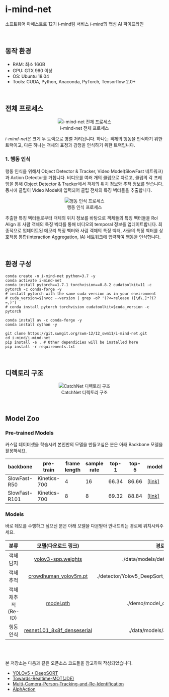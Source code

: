 # i-mind-net
<p>

소프트웨어 마에스트로 12기 i-mind팀 서비스 *i-mind*의 핵심 AI 파이프라인
</p>

<br>

## 동작 환경
<p>

- RAM: 최소 16GB
- GPU: GTX 960 이상
- OS: Ubuntu 18.04
- Tools: CUDA, Python, Anaconda, PyTorch, Tensorflow 2.0+
</p>

<br>

## 전체 프로세스
<p>
  <div align="center">
    <figure>
        <img src="https://drive.google.com/uc?export=view&id=1iYWmfFo3YUyHv9JvUb9_QBbi4-rsT-Iu" alt="i-mind-net 전체 프로세스">
        <div align="center"><figcation>i-mind-net 전체 프로세스</figcation></div>
    </figure>
  </div>
</p>

<p>

*i-mind-net*은 크게 두 트랙으로 병렬 처리됩니다. 하나는 객체의 행동을 인식하기 위한 트랙이고, 다른 하나는 객체의 표정과 감정을 인식하기 위한 트랙입니다. 
</p>

### 1. 행동 인식
<p>

행동 인식을 위해서 Object Detector & Tracker, Video Model(SlowFast 네트워크)과 Action Detector를 거칩니다. 비디오를 여러 개의 클립으로 자르고, 클립의 각 프레임을 통해 Object Detector & Tracker에서 객체의 위치 정보와 추적 정보를 얻습니다. 동시에 클립이 Video Model에 입력되어 클립 전체의 특징 벡터들을 추출합니다.
</p>

<p>
  <div align="center">
    <figure>
        <img src="https://drive.google.com/uc?export=view&id=1yd1MTwPDI2VulU0jUwwl66tJ17IY5tBG" alt="행동 인식 프로세스">
        <div align="center"><figcation>행동 인식 프로세스</figcation></div>
    </figure>
  </div>
</p>

<p>

추출한 특징 벡터들로부터 객체의 위치 정보를 바탕으로 객체들의 특징 벡터들을 RoI Align 후 사람 객체의 특징 벡터를 통해 비디오의 temporal 정보를 업데이트합니다. 최종적으로 업데이트된 메모리 특징 벡터와 사람 객체의 특징 벡터, 사물의 특징 벡터를 상호작용 통합(Interaction Aggregation, IA) 네트워크에 입력하여 행동을 인식합니다.
</p>

<br>

## 환경 구성
<p>


```
conda create -n i-mind-net python=3.7 -y
conda activate i-mind-net
conda install pytorch==1.7.1 torchvision==0.8.2 cudatoolkit=11 -c pytorch -c conda-forge -y
# install pytorch with the same cuda version as in your environment
# cuda_version=$(nvcc --version | grep -oP '(?<=release )[\d\.]*?(?=,)')
# conda install pytorch torchvision cudatoolkit=$cuda_version -c pytorch

conda install av -c conda-forge -y
conda install cython -y

git clone https://git.swmgit.org/swm-12/12_swm11/i-mind-net.git
cd i-mind/i-mind-net
pip install -e . # Other dependicies will be installed here
pip install -r requirements.txt
```
</p>

<br>

## 디렉토리 구조
<p>

  <div align="center">
    <figure>
        <img src="https://drive.google.com/uc?export=view&id=1vAnimz8Bojgd-e-xl-_1IbHot-owkzA1" alt="CatchNet 디렉토리 구조">
        <div align="center"><figcation>CatchNet 디렉토리 구조</figcation></div>
    </figure>
  </div>
</p>

<br>

## Model Zoo
### Pre-trained Models
<p>커스텀 데이터셋을 학습시켜 본인만의 모델을 만들고싶은 분은 아래 Backbone 모델을 활용하세요.</p>
<p>

| backbone | pre-train | frame length | sample rate | top-1 | top-5 | model |
| ------------- | ------------- | ------------- | ------------- | ------------- | ------------- | ------------- |
| SlowFast-R50 | Kinetics-700 | 4 | 16 | 66.34 | 86.66 | [[link]](https://drive.google.com/file/d/1bNcF295jxY4Zbqf0mdtsw9QifpXnvOyh/view?usp=sharing) |
| SlowFast-R101 | Kinetics-700 | 8 | 8 | 69.32 | 88.84 | [[link]](https://drive.google.com/file/d/1v1FdPUXBNRj-oKfctScT4L4qk8L1k3Gg/view?usp=sharing) |
</p>

### Models
<p>바로 데모를 수행하고 싶으신 분은 아래 모델을 다운받아 안내드리는 경로에 위치시켜주세요.</p>
<p>


분류 | 모델(다운로드 링크) | 경로
:-: | :-: | :-:
객체 탐지 | [yolov3-spp.weights](https://drive.google.com/open?id=1T13mXnPLu8JRelwh60BRR21f2TlGWBAM) | ./data/models/detector_models/
객체 추적 | [crowdhuman_yolov5m.pt](https://drive.google.com/file/d/1gglIwqxaH2iTvy6lZlXuAcMpd_U0GCUb/view?usp=sharing) | ./detector/Yolov5_DeepSort_Pytorch/yolov5/weights/
객체 재추적(Re-ID) | [model.pth](https://drive.google.com/file/d/1_LoiFYlsVu3ervIidYIMopodyBLswmi4/view?usp=sharing) | ./demo/model_data/models/
행동 인식 | [resnet101_8x8f_denseserial](https://drive.google.com/file/d/1DKHo0XoBjrTO2fHTToxbV0mAPzgmNH3x/view?usp=sharing) | ./data/models/aia_models/
</p>

<br><br>

<p>

본 저장소는 다음과 같은 오픈소스 코드들을 참고하여 작성되었습니다.
- [YOLOv5 + DeepSORT](https://github.com/mikel-brostrom/Yolov5_DeepSort_Pytorch)
- [Towards-Realtime-MOT(JDE)](https://github.com/Zhongdao/Towards-Realtime-MOT)
- [Multi-Camera-Person-Tracking-and-Re-Identification](https://github.com/samihormi/Multi-Camera-Person-Tracking-and-Re-Identification)
- [AlphAction](https://github.com/MVIG-SJTU/AlphAction)
</p>